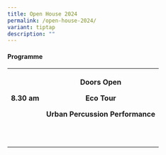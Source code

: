 ```yaml
---
title: Open House 2024
permalink: /open-house-2024/
variant: tiptap
description: ""
---
```

<p></p>
<h4>Programme</h4>
<table style="minWidth: 50px">
<colgroup>
<col>
<col>
</colgroup>
<tbody>
<tr>
<th rowspan="1" colspan="1">
<p>8.30 am</p>
</th>
<th rowspan="1" colspan="1">
<p>Doors Open</p>
<p>Eco Tour</p>
<p>Urban Percussion Performance</p>
</th>
</tr>
<tr>
<td rowspan="1" colspan="1">
<p></p>
</td>
<td rowspan="1" colspan="1">
<p></p>
</td>
</tr>
<tr>
<td rowspan="1" colspan="1">
<p></p>
</td>
<td rowspan="1" colspan="1">
<p></p>
</td>
</tr>
</tbody>
</table>
<p></p>